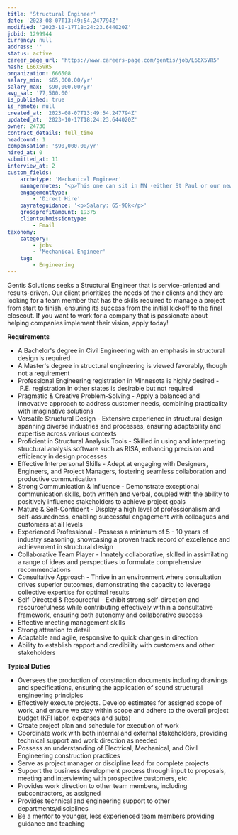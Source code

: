 ```yaml
---
title: 'Structural Engineer'
date: '2023-08-07T13:49:54.247794Z'
modified: '2023-10-17T18:24:23.644020Z'
jobid: 1299944
currency: null
address: ''
status: active
career_page_url: 'https://www.careers-page.com/gentis/job/L66X5VR5'
hash: L66X5VR5
organization: 666508
salary_min: '$65,000.00/yr'
salary_max: '$90,000.00/yr'
avg_sal: '77,500.00'
is_published: true
is_remote: null
created_at: '2023-08-07T13:49:54.247794Z'
updated_at: '2023-10-17T18:24:23.644020Z'
owner: 24730
contract_details: full_time
headcount: 1
compensation: '$90,000.00/yr'
hired_at: 0
submitted_at: 11
interview_at: 2
custom_fields:
    archetype: 'Mechanical Engineer'
    managernotes: "<p>This one can sit in MN -either St Paul or our newest location that is scheduled later this year in Minnetonka, MN.</p>\n<p>﻿﻿The Structural Engineer plays a key role in the successful execution of projects. Reporting to the Structural Engineering Manager, this individual will provide technical and engineering excellence, as well as successful delivery of work to our customers. The Structural Engineer is responsible for a high level of customer satisfaction by ensuring expectations are clearly communicated and managed – both externally and internally. The successful candidate will also contribute to a dynamic team environment by being proactive, communicating clearly to all stakeholders, and modeling a highly collaborative working environment. This person will also actively support the business development process, through the writing of proposals and meeting with prospective and current customers.</p>\n<p><strong>KEY PERFORMANCE CHARACTERISTICS</strong></p>\n<p>Understanding the Business - Knows the business and the mission-critical technical and functional skills needed to do the job; understands the “KFI way” – our Mission, Vision and processes. Learns new methods and technologies easily.</p>\n<p>Getting Organized - Is well organized, resourceful, and planful; effective and efficient at marshalling multiple resources to get things done; lays out tasks in sufficient detail to mark the trail; is able to get things done with less and in less time; can work on multiple tasks at once without losing track; foresees and plans around obstacles.</p>\n<p>Focusing on Action and Outcomes - Attacks everything with drive and energy with an eye on the bottom line; not afraid to initiate action before all the facts are known; drives everything from start to finish.</p>\n<p>Focusing on the Customer - Identifies and anticipates customer requirements, expectations, and needs. Creates systems and processes that make it easy for customers to do business with the company. Ensures that customer issues are resolved.</p>\n<p>Communicating Effectively - Writes and presents effectively; adjusts to fit the audience and the message; strongly gets a message across.</p>\n<p>Influencing Others - Ensures that proposals or arguments are supported by strong logic and a compelling business case, addressing all relevant factors. Identifies the agendas, concerns, and motivations of others.</p>\n<p>Builds Relationships - Treats people with respect; relates well to people regardless of their organization level, personality, or background. Encourages others to express their views, even those contrary to current thinking.</p>"
    engagementtype:
        - 'Direct Hire'
    payrateguidance: '<p>Salary: 65-90k</p>'
    grossprofitamount: 19375
    clientsubmissiontype:
        - Email
taxonomy:
    category:
        - jobs
        - 'Mechanical Engineer'
    tag:
        - Engineering
---
```


<p>Gentis Solutions seeks a ﻿Structural Engineer ﻿that is service-oriented and results-driven. Our client prioritizes the needs of their clients and they are looking for a team member that has the skills required to manage a project from start to finish, ensuring its success from the initial kickoff to the final closeout. If you want to work for a company that ﻿is passionate about helping companies implement their vision, apply today!</p>
<p><strong>Requirements</strong></p>
<ul><li>﻿A Bachelor's degree in Civil Engineering with an emphasis in structural design is required</li><li>A Master's degree in structural engineering is viewed favorably, though not a requirement</li><li>Professional Engineering registration in Minnesota is highly desired -&nbsp;P.E. registration in other states is desirable but not required</li><li>Pragmatic &amp; Creative Problem-Solving -&nbsp;Apply a balanced and innovative approach to address customer needs, combining practicality with imaginative solutions</li><li>Versatile Structural Design -&nbsp;Extensive experience in structural design spanning diverse industries and processes, ensuring adaptability and expertise across various contexts</li><li>Proficient in Structural Analysis Tools -&nbsp;Skilled in using and interpreting structural analysis software such as RISA, enhancing precision and efficiency in design processes</li><li>Effective Interpersonal Skills -&nbsp;Adept at engaging with Designers, Engineers, and Project Managers, fostering seamless collaboration and productive communication</li><li>Strong Communication &amp; Influence -&nbsp;Demonstrate exceptional communication skills, both written and verbal, coupled with the ability to positively influence stakeholders to achieve project goals</li><li>Mature &amp; Self-Confident -&nbsp;Display a high level of professionalism and self-assuredness, enabling successful engagement with colleagues and customers at all levels</li><li>Experienced Professional -&nbsp;Possess a minimum of 5 - 10 years of industry seasoning, showcasing a proven track record of excellence and achievement in structural design</li><li>Collaborative Team Player -&nbsp;Innately collaborative, skilled in assimilating a range of ideas and perspectives to formulate comprehensive recommendations</li><li>Consultative Approach -&nbsp;Thrive in an environment where consultation drives superior outcomes, demonstrating the capacity to leverage collective expertise for optimal results</li><li>Self-Directed &amp; Resourceful -&nbsp;Exhibit strong self-direction and resourcefulness while contributing effectively within a consultative framework, ensuring both autonomy and collaborative success</li><li>﻿Effective meeting management skills</li><li>Strong attention to detail</li><li>Adaptable and agile, responsive to quick changes in direction</li><li>Ability to establish rapport and credibility with customers and other stakeholders</li></ul>
<p><strong>Typical Duties</strong></p>
<ul><li>﻿Oversees the production of construction documents including drawings and specifications, ensuring the application of sound structural engineering principles</li><li>Effectively execute projects. Develop estimates for assigned scope of work, and ensure we stay within scope and adhere to the overall project budget (KFI labor, expenses and subs)</li><li>Create project plan and schedule for execution of work</li><li>Coordinate work with both internal and external stakeholders, providing technical support and work direction as needed</li><li>Possess an understanding of Electrical, Mechanical, and Civil Engineering construction practices</li><li>Serve as project manager or discipline lead for complete projects</li><li>Support the business development process through input to proposals, meeting and interviewing with prospective customers, etc.</li><li>Provides work direction to other team members, including subcontractors, as assigned</li><li>Provides technical and engineering support to other departments/disciplines</li><li>Be a mentor to younger, less experienced team members providing guidance and teaching</li></ul>